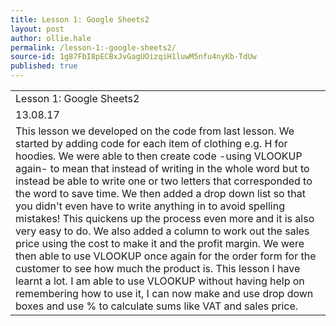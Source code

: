 ```yaml
---
title: Lesson 1: Google Sheets2
layout: post
author: ollie.hale
permalink: /lesson-1:-google-sheets2/
source-id: 1g87FbI8pECBxJvGagUOizqiH1luwM5nfu4nyKb-TdUw
published: true
---
```

<table>
  <tr>
    <td>Lesson 1: Google Sheets2</td>
  </tr>
  <tr>
    <td>13.08.17</td>
  </tr>
  <tr>
    <td>This lesson we developed on the code from last lesson. We started by adding code for each item of clothing e.g. H for hoodies. We were able to then create code -using VLOOKUP again- to mean that instead of writing in the whole word but to instead be able to write one or two letters that corresponded to the word to save time. We then added a drop down list so that you didn't even have to write anything in to avoid spelling mistakes! This quickens up the process even more and it is also very easy to do. We also added a column to work out the sales price using the cost to make it and the profit margin. We were then able to use VLOOKUP once again for the order form for the customer to see how much the product is. This lesson I have learnt a lot. I am able to use VLOOKUP without having help on remembering how to use it, I can now  make and use drop down boxes and use % to calculate sums like VAT and sales price.

</td>
  </tr>
</table>


